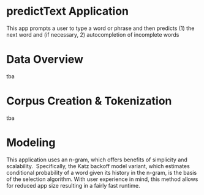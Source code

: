 # predictText Application
This app prompts a user to type a word or phrase and then predicts (1) the next word and (if necessary, 2) autocompletion of incomplete words

# Data Overview 
tba
 
# Corpus Creation & Tokenization 
tba

# Modeling 


This application uses an n-gram, which offers benefits of simplicity and scalability.  Specifically, the Katz backoff model variant, which estimates conditional probability of a word given its history in the n-gram, is the basis of the selection algorithm. With user experience in mind, this method allows for reduced app size resulting in a fairly fast runtime.

